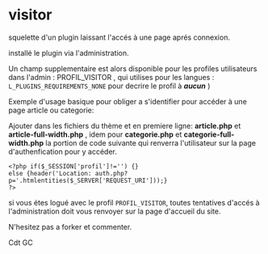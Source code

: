 # visitor
squelette d'un plugin laissant l'accés à une page aprés connexion.

installé le plugin via l'administration.

Un champ supplementaire est alors disponible pour les profiles utilisateurs dans l'admin :  PROFIL_VISITOR , qui utilises pour les langues : `L_PLUGINS_REQUIREMENTS_NONE` pour decrire le profil à ***aucun***  )


Exemple d'usage basique pour obliger a s'identifier pour accéder à une page article ou categorie:

Ajouter dans les fichiers du thème et en premiere ligne: **article.php** et **article-full-width.php** , idem pour **categorie.php** et **categorie-full-width.php** la portion de code suivante qui renverra l'utilisateur sur la page d'authenfication pour y accéder.
```
<?php if($_SESSION['profil']!='') {}
else {header('Location: auth.php?p='.htmlentities($_SERVER['REQUEST_URI']));}
?>
``` 

si vous étes logué avec le profil `PROFIL_VISITOR`, toutes tentatives d'accés à l'administration doit vous renvoyer sur la page d'accueil du site.

N'hesitez pas a forker et commenter.

Cdt GC
